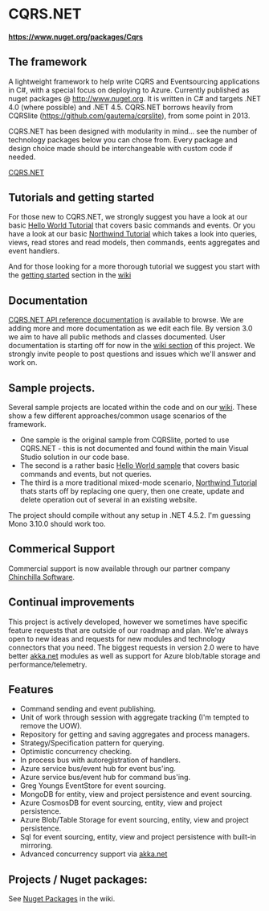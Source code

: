 # CQRS.NET
#### https://www.nuget.org/packages/Cqrs

## The framework
A lightweight framework to help write CQRS and Eventsourcing applications in C#, with a special focus on deploying to Azure. Currently published as nuget packages @ http://www.nuget.org. It is written in C# and targets .NET 4.0 (where possible) and .NET 4.5. CQRS.NET borrows heavily from CQRSlite (https://github.com/gautema/cqrslite), from some point in 2013.

CQRS.NET has been designed with modularity in mind... see the number of technology packages below you can chose from. Every package and design choice made should be interchangeable with custom code if needed.

[CQRS.NET](https://pbs.twimg.com/media/DC_zFcTUAAAvaYP.png:large)

## Tutorials and getting started
For those new to CQRS.NET, we strongly suggest you have a look at our basic [Hello World Tutorial](https://github.com/Chinchilla-Software-Com/CQRS/wiki/Hello-World-Example-1) that covers basic commands and events.
Or you have a look at our basic [Northwind Tutorial](https://github.com/Chinchilla-Software-Com/CQRS/wiki/Tutorial-1:-Step-1:-Quick-Northwind-sample.) which takes a look into queries, views, read stores and read models, then commands, eents aggregates and event handlers.

And for those looking for a more thorough tutorial we suggest you start with the [getting started](https://github.com/Chinchilla-Software-Com/CQRS/wiki/Getting-Started) section in the [wiki](https://github.com/Chinchilla-Software-Com/CQRS/wiki)

## Documentation
[CQRS.NET API reference documentation](https://chinchilla-software-com.github.io/CQRS/wiki/docs/html/annotated.html) is available to browse. We are adding more and more documentation as we edit each file. By version 3.0 we aim to have all public methods and classes documented.
User documentation is starting off for now in the [wiki section](https://github.com/Chinchilla-Software-Com/CQRS/wiki) of this project. We strongly invite people to post questions and issues which we'll answer and work on.

## Sample projects.
Several sample projects are located within the code and on our [wiki](https://github.com/Chinchilla-Software-Com/CQRS/wiki/getting-started). These show a few different approaches/common usage scenarios of the framework.
* One sample is the original sample from CQRSlite, ported to use CQRS.NET - this is not documented and found within the main Visual Studio solution in our code base.
* The second is a rather basic [Hello World sample](https://github.com/Chinchilla-Software-Com/CQRS/wiki/Hello-World-Example-1) that covers basic commands and events, but not queries. 
* The third is a more traditional mixed-mode scenario, [Northwind Tutorial](https://github.com/Chinchilla-Software-Com/CQRS/wiki/Tutorial-1:-Step-1:-Quick-Northwind-sample.) thats starts off by replacing one query, then one create, update and delete operation out of several in an existing website. 

The project should compile without any setup in .NET 4.5.2. I'm guessing Mono 3.10.0 should work too.

## Commerical Support
Commercial support is now available through our partner company [Chinchilla Software](http://www.chinchillasoftware.com).

## Continual improvements
This project is actively developed, however we sometimes have specific feature requests that are outside of our roadmap and plan. We're always open to new ideas and requests for new modules and technology connectors that you need. The biggest requests in version 2.0 were to have better [akka.net](http://getakka.net) modules as well as support for Azure blob/table storage and performance/telemetry.

## Features
* Command sending and event publishing.
* Unit of work through session with aggregate tracking (I'm tempted to remove the UOW).
* Repository for getting and saving aggregates and process managers.
* Strategy/Specification pattern for querying.
* Optimistic concurrency checking.
* In process bus with autoregistration of handlers.
* Azure service bus/event hub for event bus'ing.
* Azure service bus/event hub for command bus'ing.
* Greg Youngs EventStore for event sourcing.
* MongoDB for entity, view and project persistence and event sourcing.
* Azure CosmosDB for event sourcing, entity, view and project persistence.
* Azure Blob/Table Storage for event sourcing, entity, view and project persistence.
* Sql for event sourcing, entity, view and project persistence with built-in mirroring.
* Advanced concurrency support via [akka.net](http://getakka.net/)

## Projects / Nuget packages:

See [Nuget Packages](https://github.com/Chinchilla-Software-Com/CQRS/wiki/Nuget-Packages) in the wiki.
